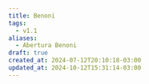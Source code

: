 ```yaml
---
title: Benoni
tags:
  - v1.1
aliases:
  - Abertura Benoni
draft: true
created_at: 2024-07-12T20:10:18-03:00
updated_at: 2024-10-12T15:31:14-03:00
---
```


